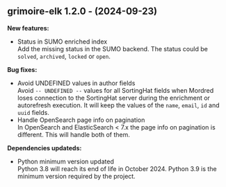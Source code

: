 ## grimoire-elk 1.2.0 - (2024-09-23)

**New features:**

 * Status in SUMO enriched index\
   Add the missing status in the SUMO backend. The status could be
   `solved`, `archived`, `locked` or `open`.

**Bug fixes:**

 * Avoid UNDEFINED values in author fields\
   Avoid `-- UNDEFINED --` values for all SortingHat fields when Mordred
   loses connection to the SortingHat server during the enrichment or
   autorefresh execution. It will keep the values of the `name`, `email`,
   `id` and `uuid` fields.
 * Handle OpenSearch page info on pagination\
   In OpenSearch and ElasticSearch < 7.x the page info on pagination is
   different. This will handle both of them.

**Dependencies updateds:**

 * Python minimum version updated\
   Python 3.8 will reach its end of life in October 2024. Python 3.9 is
   the minimum version required by the project.

